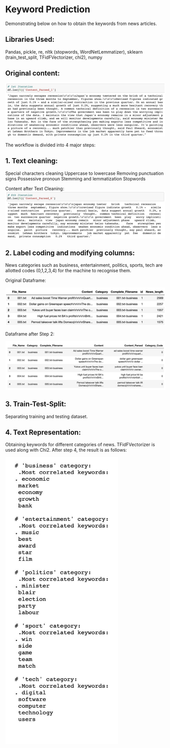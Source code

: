 # Keyword Prediction

Demonstrating below on how to obtain the keywords from news articles.

## Libraries Used:
Pandas, pickle, re, nltk (stopwords, WordNetLemmatizer), sklearn (train_test_split, TFidFVectorizer, chi2), numpy

## Original content:

![Step1](/IMG/1.png)

The workflow is divided into 4 major steps:

## 1. Text cleaning:
   Special characters cleaning
   Uppercase to lowercase
   Removing punctuation signs
   Possessive pronoun
   Stemming and lemmatization
   Stopwords

   Content after Text Cleaning:
   ![Step2](/IMG/2.png)


## 2. Label coding and modifying columns:
   News categories such as business, entertainment, politics, sports, tech are allotted codes (0,1,2,3,4) for the machine to      recognise them.

   Original Dataframe:

   ![Step3](/IMG/3.png)


   Dataframe after Step 2:

   ![Step4](/IMG/4.png)


## 3. Train-Test-Split:
   Separating training and testing dataset.


## 4. Text Representation:
   Obtaining keywords for different categories of news. TFidFVectorizer is used along with Chi2.
   After step 4, the result is as follows:
   
   ![Step5](/IMG/5.png)
